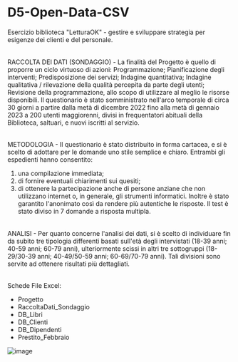 # D5-Open-Data-CSV
Esercizio biblioteca "LetturaOK" - gestire e sviluppare strategia per esigenze dei clienti e del personale.
######
RACCOLTA DEI DATI (SONDAGGIO) - La finalità del Progetto è quello di proporre un ciclo virtuoso di azioni: Programmazione; Pianificazione degli interventi; Predisposizione dei servizi; Indagine quantitativa; Indagine qualitativa / rilevazione della qualità percepita da parte degli utenti; Revisione della programmazione, allo scopo di utilizzare al meglio le risorse disponibili. Il questionario è stato somministrato nell'arco temporale di circa 30 giorni a partire dalla metà di
dicembre 2022 fino alla metà di gennaio 2023 a 200 utenti maggiorenni, divisi in frequentatori abituali della Biblioteca, saltuari, e nuovi iscritti al servizio.
######
METODOLOGIA - Il questionario è stato distribuito in forma cartacea, e si è scelto di adottare per le domande uno stile semplice e chiaro. Entrambi gli espedienti hanno consentito:
1. una compilazione immediata;
2. di fornire eventuali chiarimenti sui quesiti;
3. di ottenere la partecipazione anche di persone anziane che non utilizzano internet o, in generale, gli strumenti informatici.
Inoltre è stato garantito l'anonimato così da rendere più autentiche le risposte.
Il test è stato diviso in 7 domande a risposta multipla.
######
ANALISI - Per quanto concerne l'analisi dei dati, si è scelto di individuare fin da subito tre tipologia differenti basati sull'età degli intervistati (18-39 anni; 40-59 anni; 60-79 anni), ulteriormente scissi in altri tre sottogruppi (18-29/30-39 anni; 40-49/50-59 anni; 60-69/70-79 anni). Tali divisioni sono
servite ad ottenere risultati più dettagliati.	
######
Schede File Excel:
- Progetto
- RaccoltaDati_Sondaggio
- DB_Libri
- DB_Clienti
- DB_Dipendenti
- Prestito_Febbraio												
																
																
																
																
																
																
																
																
																
																
																
																
																
																
																
![image](https://user-images.githubusercontent.com/93385964/220174286-6f8b0d57-add1-476b-b5cf-ed870e46ac60.png)
